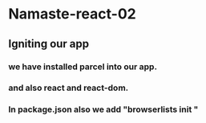 # Namaste-react-02

## Igniting our app
 
### we have installed parcel into our app.

### and also react and react-dom.

### In package.json also we add "browserlists init "


